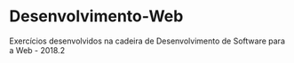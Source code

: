 # Desenvolvimento-Web
Exercícios desenvolvidos na cadeira de Desenvolvimento de Software para a Web - 2018.2
